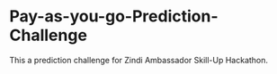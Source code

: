 # Pay-as-you-go-Prediction-Challenge
This a prediction challenge for Zindi Ambassador Skill-Up Hackathon.
